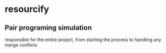# resourcify
## Pair programing simulation 

responsible for the entire project, from starting the process to handling
any merge conflicts
